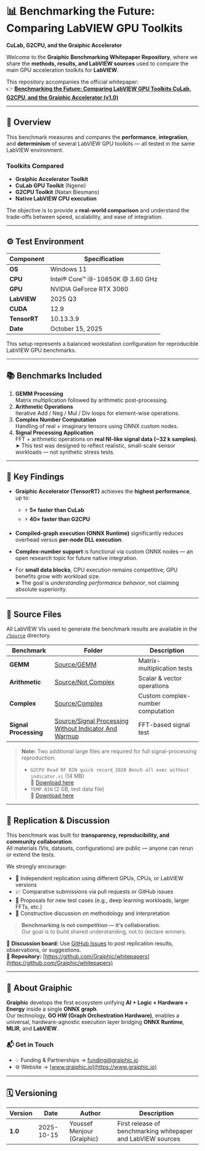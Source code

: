 # 📊 Benchmarking the Future: Comparing LabVIEW GPU Toolkits  
**CuLab, G2CPU, and the Graiphic Accelerator**

Welcome to the **Graiphic Benchmarking Whitepaper Repository**, where we share the **methods, results, and LabVIEW sources** used to compare the main GPU acceleration toolkits for **LabVIEW**.

This repository accompanies the official whitepaper:  
👉 [**Benchmarking the Future: Comparing LabVIEW GPU Toolkits CuLab, G2CPU, and the Graiphic Accelerator (v1.0)**](./Benchmarking%20the%20Future%20Comparing%20LabVIEW%20GPU%20Toolkits%20CuLab%2C%20G2CPU%2C%20and%20the%20Graiphic%20Accelerator.1.0.pdf)

---

## 🧩 Overview

This benchmark measures and compares the **performance**, **integration**, and **determinism** of several LabVIEW GPU toolkits — all tested in the same LabVIEW environment.

### Toolkits Compared
- **Graiphic Accelerator Toolkit**
- **CuLab GPU Toolkit** (Ngene)
- **G2CPU Toolkit** (Natan Biesmans)
- **Native LabVIEW CPU execution**

The objective is to provide a **real-world comparison** and understand the trade-offs between speed, scalability, and ease of integration.

---

## ⚙️ Test Environment

| Component | Specification |
|------------|---------------|
| **OS** | Windows 11 |
| **CPU** | Intel® Core™ i9-10850K @ 3.60 GHz |
| **GPU** | NVIDIA GeForce RTX 3060 |
| **LabVIEW** | 2025 Q3 |
| **CUDA** | 12.9 |
| **TensorRT** | 10.13.3.9 |
| **Date** | October 15, 2025 |

This setup represents a balanced workstation configuration for reproducible LabVIEW GPU benchmarks.

---

## 📚 Benchmarks Included

1. **GEMM Processing**  
   Matrix multiplication followed by arithmetic post-processing.  
2. **Arithmetic Operations**  
   Iterative Add / Neg / Mul / Div loops for element-wise operations.  
3. **Complex Number Computation**  
   Handling of real + imaginary tensors using ONNX custom nodes.  
4. **Signal Processing Application**  
   FFT + arithmetic operations on **real NI-like signal data (~32 k samples)**.  
   ➤ This test was designed to reflect realistic, small-scale sensor workloads — not synthetic stress tests.

---

## 🧠 Key Findings

- **Graiphic Accelerator (TensorRT)** achieves the **highest performance**, up to:  
  - ⚡ **5× faster than CuLab**  
  - ⚡ **40× faster than G2CPU**  

- **Compiled-graph execution (ONNX Runtime)** significantly reduces overhead versus **per-node DLL execution**.

- **Complex-number support** is functional via custom ONNX nodes — an open research topic for future native integration.

- For **small data blocks**, CPU execution remains competitive; GPU benefits grow with workload size.  
  ➤ The goal is *understanding performance behavior*, not claiming absolute superiority.

---

## 🧪 Source Files

All LabVIEW VIs used to generate the benchmark results are available in the  
[`/Source`](./Source) directory.

| Benchmark | Folder | Description |
|------------|---------|-------------|
| **GEMM** | [Source/GEMM](./Source/GEMM) | Matrix-multiplication tests |
| **Arithmetic** | [Source/Not Complex](./Source/Not%20Complex) | Scalar & vector operations |
| **Complex** | [Source/Complex](./Source/Complex) | Custom complex-number computation |
| **Signal Processing** | [Source/Signal Processing Without Indicator And Warmup](./Source/Signal%20Processing%20Without%20Indicator%20And%20Warmup) | FFT-based signal test |

> **Note:** Two additional large files are required for full signal-processing reproduction:  
> - `G2CPU Read RF BIN quick record_2020 Bench all exec without indicator.vi` (14 MB)  
>   🔗 [Download here](http://download2.graiphic.io/_Bench/G2CPU%20Read%20RF%20BIN%20quick%20record_2020%20Bench%20all%20exec%20without%20indicator.vi)  
> - `TEMP.BIN` (2 GB, test data file)  
>   🔗 [Download here](http://download2.graiphic.io/_Bench/TEMP.BIN)

---

## 🔬 Replication & Discussion

This benchmark was built for **transparency, reproducibility, and community collaboration**.  
All materials (VIs, datasets, configurations) are public — anyone can rerun or extend the tests.

We strongly encourage:
- 🔁 Independent replication using different GPUs, CPUs, or LabVIEW versions  
- 📈 Comparative submissions via pull requests or GitHub issues  
- 🧩 Proposals for new test cases (e.g., deep learning workloads, larger FFTs, etc.)  
- 🧠 Constructive discussion on methodology and interpretation  

> **Benchmarking is not competition — it’s collaboration.**  
> Our goal is to build shared understanding, not to declare winners.

📢 **Discussion board:** Use [GitHub Issues](https://github.com/Graiphic/whitepapers/issues) to post replication results, observations, or suggestions.  
📁 **Repository:** [https://github.com/Graiphic/whitepapers](https://github.com/Graiphic/whitepapers)

---

## 🚀 About Graiphic

**Graiphic** develops the first ecosystem unifying **AI + Logic + Hardware + Energy** inside a single **ONNX graph**.  
Our technology, **GO HW (Graph Orchestration Hardware)**, enables a universal, hardware-agnostic execution layer bridging **ONNX Runtime**, **MLIR**, and **LabVIEW**.

### 📬 Get in Touch
- 💡 Funding & Partnerships → [funding@graiphic.io](mailto:funding@graiphic.io)  
- 🌐 Website → [www.graiphic.io](https://www.graiphic.io)

---

## 🗓️ Versioning

| Version | Date | Author | Description |
|----------|------|--------|-------------|
| **1.0** | 2025-10-15 | Youssef Menjour (Graiphic) | First release of benchmarking whitepaper and LabVIEW sources |

